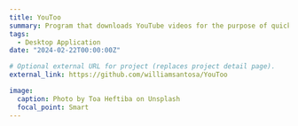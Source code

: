 ```yaml
---
title: YouToo
summary: Program that downloads YouTube videos for the purpose of quick and easy media acquisition.
tags:
  - Desktop Application
date: "2024-02-22T00:00:00Z"

# Optional external URL for project (replaces project detail page).
external_link: https://github.com/williamsantosa/YouToo

image:
  caption: Photo by Toa Heftiba on Unsplash
  focal_point: Smart
---
```


